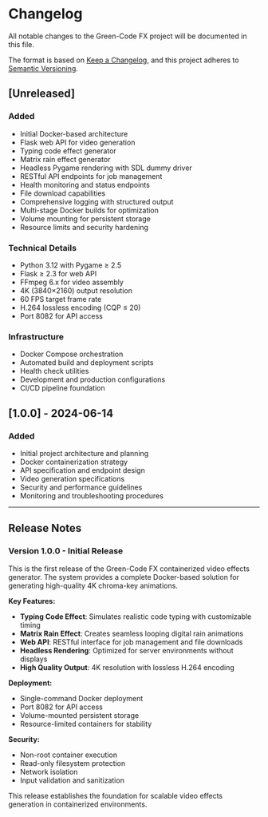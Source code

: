 # Changelog

All notable changes to the Green-Code FX project will be documented in this file.

The format is based on [Keep a Changelog](https://keepachangelog.com/en/1.0.0/),
and this project adheres to [Semantic Versioning](https://semver.org/spec/v2.0.0.html).

## [Unreleased]

### Added
- Initial Docker-based architecture
- Flask web API for video generation
- Typing code effect generator
- Matrix rain effect generator
- Headless Pygame rendering with SDL dummy driver
- RESTful API endpoints for job management
- Health monitoring and status endpoints
- File download capabilities
- Comprehensive logging with structured output
- Multi-stage Docker builds for optimization
- Volume mounting for persistent storage
- Resource limits and security hardening

### Technical Details
- Python 3.12 with Pygame ≥ 2.5
- Flask ≥ 2.3 for web API
- FFmpeg 6.x for video assembly
- 4K (3840×2160) output resolution
- 60 FPS target frame rate
- H.264 lossless encoding (CQP ≤ 20)
- Port 8082 for API access

### Infrastructure
- Docker Compose orchestration
- Automated build and deployment scripts
- Health check utilities
- Development and production configurations
- CI/CD pipeline foundation

## [1.0.0] - 2024-06-14

### Added
- Initial project architecture and planning
- Docker containerization strategy
- API specification and endpoint design
- Video generation specifications
- Security and performance guidelines
- Monitoring and troubleshooting procedures

---

## Release Notes

### Version 1.0.0 - Initial Release

This is the first release of the Green-Code FX containerized video effects generator. The system provides a complete Docker-based solution for generating high-quality 4K chroma-key animations.

**Key Features:**
- **Typing Code Effect**: Simulates realistic code typing with customizable timing
- **Matrix Rain Effect**: Creates seamless looping digital rain animations
- **Web API**: RESTful interface for job management and file downloads
- **Headless Rendering**: Optimized for server environments without displays
- **High Quality Output**: 4K resolution with lossless H.264 encoding

**Deployment:**
- Single-command Docker deployment
- Port 8082 for API access
- Volume-mounted persistent storage
- Resource-limited containers for stability

**Security:**
- Non-root container execution
- Read-only filesystem protection
- Network isolation
- Input validation and sanitization

This release establishes the foundation for scalable video effects generation in containerized environments.
